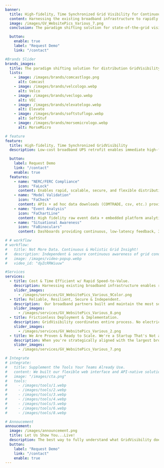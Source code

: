 ```yaml
---
banner:
  title: High-fidelity, Time Synchronized Grid Visibility for Continuous Fault & State-of-the-Grid Monitoring
  content: Harnessing the existing broadband infrastructure to rapidly deliver real-time, all-the-time electrical data; Enabling unprecedented visibility and situational awareness of distribution grid behaviors.
  image: /images/GV_WebsitePics_Various_7.png
  conclusion: The paradigm shifting solution for state-of-the-grid visibility.

  button:
    enable: true
    label: "Request Demo"
    link: "/contact"

#Brands Slider
brands_images:
  title: The paradigm shifting solution for distribution GridVisibility!
  lists:
    - image: /images/brands/comcastlogo.png
      alt: Comcast
    - image: /images/brands/velcologo.webp
      alt: Velco
    - image: /images/brands/veclogo.webp
      alt: VEC
    - image: /images/brands/elevatelogo.webp
      alt: Elevate
    - image: /images/brands/softstuflogo.webp
      alt: SoftStuf
    - image: /images/brands/morsemicrologo.webp
      alt: MorseMicro

# feature
feature:
  title: High-fidelity, Time Synchronized GridVisibility
  description: Low-cost broadband UPS retrofit enables immediate high-fidelity grid voltage and frequency monitoring 24/7/365

  button:
    label: Request Demo
    link: "/contact"
    enable: true
  features:
    - name: "NERC/FERC Compliance"
      icon: "FaLock"
      content: Enables rapid, scalable, secure, and flexible distribution grid monitoring to meet NERC/FERC IBR-related compliance guidelines & reporting requirements.
    - name: "Model Validation"
      icon: "FaCheck"
      content: APIs + ad hoc data downloads (COMTRADE, csv, etc.) provide high fidelity, GPS time synchronized distribution data for model validation, training, and live model support.
    - name: "Event Analysis"
      icon: "FaChartLine"
      content: High fidelity raw event data + embedded platform analytical tools support unprecedented post-event analysis capability.
    - name: "Situational Awareness"
      icon: "FaBinoculars"
      content: Dashboards providing continuous, low-latency feedback, 365/24/7, encompassing utility defined alerts.

# # workflow
# workflow:
#   title: Not More Data. Continuous & Holistic Grid Insight!
#   description: Independent & secure continuous awareness of grid conditions and behaviors.
#   image: /images/video-popup.webp
#   video_id: "dyZcRRWiuuw"

#Services
services:
  - title: Cost & Time Efficient w/ Rapid Speed-to-Value. 
    description: Harnessing existing broadband infrastructure enables rapid, cost-effective deployment at scale. Our GVP "Blue Box" provides continuous point-on-wave monitoring at 10,000 samples/second through a 15-minute broadband node retrofit. We're not limited by bandwidth, because we harness the $2 trillion communications investment already made.
    slider_images:
      - /images/services/GV_WebsitePics_Various_9Color.png
  - title: Reliable, Resilient, Secure & Independent. 
    description:  Our broadband partners built and maintain the most sophisticated and secure communication networks on the planet. That means our solution is reliable, resilient (4+ hr battery-backed), secure (Global Fortune 50 security-by-design), and out-of-band (utility agnostic). Our GVP Platform's unique technical and business characteristics both reduce utility risk and create previously impossible value streams.
    slider_images:
      - /images/services/GV_WebsitePics_Various_8.png
  - title: Frictionless Deployment & Implementation.
    description: GridVisibility coordinates entire process. No electric utility field crew or IT involvement w/ 15min/sensor provisioning. The coexistent broadband infrastructure already overlaps with 90% of US power grid, enabling rapid deployment at scale. GridVisibility provides continuous awareness of grid conditions and behaviors in weeks...not years.
    slider_images:
      - /images/services/GV_WebsitePics_Various_2.png
  - title: We Are Proven & Ready to Scale. We're a Startup That's Not a Startup.
    description: When you're strategically aligned with the largest broadband operators in the world, you've done something right. Eight years of R&D incubation within CableLabs, a strong balance sheet, an established and growing financing network, combined with successful lighthouse deployments and partners, means we're not just another startup...we're game changers.
    slider_images:
      - /images/services/GV_WebsitePics_Various_7.png

# Integrate
# integrate:
#   title: Supplement the Tools Your Teams Already Use.
#   content: We built our flexible web interface and API-native solution to augment and support all current grid data, monitoring, and operational applications. However, we're also developing and supporting completely new analytic and continuous insight and integration paradigms. Because we've already "done the impossible", we must support both the "current" and "next generation" grid monitoring and management paths.
#   image: "/images/cta.png"
#   tools:
#     - /images/tools/1.webp
#     - /images/tools/2.webp
#     - /images/tools/3.webp
#     - /images/tools/4.webp
#     - /images/tools/5.webp
#     - /images/tools/6.webp
#     - /images/tools/8.webp

# Annoucement
annoucement:
  image: /images/announcement.png
  title: Let Us Show You...Live!
  description: The best way to fully understand what GridVisibility does is to see it...live. That's when the implications of high fidelity, low latency, and continuous distribution come into focus. GridVisibility changes everything!
  button:
    label: "Request Demo"
    link: "/contact"
    enable: true
---
```

